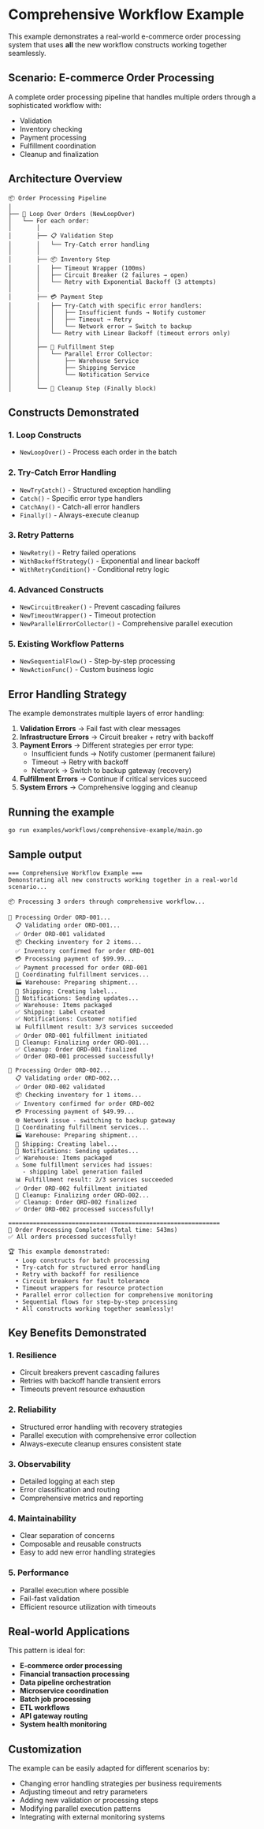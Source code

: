 # Comprehensive Workflow Example

This example demonstrates a real-world e-commerce order processing system that uses **all** the new workflow constructs working together seamlessly.

## Scenario: E-commerce Order Processing

A complete order processing pipeline that handles multiple orders through a sophisticated workflow with:
- Validation
- Inventory checking
- Payment processing  
- Fulfillment coordination
- Cleanup and finalization

## Architecture Overview

```
📦 Order Processing Pipeline
│
├── 🔄 Loop Over Orders (NewLoopOver)
│   └── For each order:
│       │
│       ├── 📋 Validation Step
│       │   └── Try-Catch error handling
│       │
│       ├── 📦 Inventory Step  
│       │   ├── Timeout Wrapper (100ms)
│       │   ├── Circuit Breaker (2 failures → open)
│       │   └── Retry with Exponential Backoff (3 attempts)
│       │
│       ├── 💳 Payment Step
│       │   ├── Try-Catch with specific error handlers:
│       │   │   ├── Insufficient funds → Notify customer
│       │   │   ├── Timeout → Retry
│       │   │   └── Network error → Switch to backup
│       │   └── Retry with Linear Backoff (timeout errors only)
│       │
│       ├── 🎯 Fulfillment Step
│       │   └── Parallel Error Collector:
│       │       ├── Warehouse Service
│       │       ├── Shipping Service  
│       │       └── Notification Service
│       │
│       └── 🧹 Cleanup Step (Finally block)
```

## Constructs Demonstrated

### 1. **Loop Constructs**
- `NewLoopOver()` - Process each order in the batch

### 2. **Try-Catch Error Handling**
- `NewTryCatch()` - Structured exception handling
- `Catch()` - Specific error type handlers
- `CatchAny()` - Catch-all error handlers  
- `Finally()` - Always-execute cleanup

### 3. **Retry Patterns**
- `NewRetry()` - Retry failed operations
- `WithBackoffStrategy()` - Exponential and linear backoff
- `WithRetryCondition()` - Conditional retry logic

### 4. **Advanced Constructs**
- `NewCircuitBreaker()` - Prevent cascading failures
- `NewTimeoutWrapper()` - Timeout protection
- `NewParallelErrorCollector()` - Comprehensive parallel execution

### 5. **Existing Workflow Patterns**
- `NewSequentialFlow()` - Step-by-step processing
- `NewActionFunc()` - Custom business logic

## Error Handling Strategy

The example demonstrates multiple layers of error handling:

1. **Validation Errors** → Fail fast with clear messages
2. **Infrastructure Errors** → Circuit breaker + retry with backoff
3. **Payment Errors** → Different strategies per error type:
   - Insufficient funds → Notify customer (permanent failure)
   - Timeout → Retry with backoff
   - Network → Switch to backup gateway (recovery)
4. **Fulfillment Errors** → Continue if critical services succeed
5. **System Errors** → Comprehensive logging and cleanup

## Running the example

```bash
go run examples/workflows/comprehensive-example/main.go
```

## Sample output

```
=== Comprehensive Workflow Example ===
Demonstrating all new constructs working together in a real-world scenario...

📦 Processing 3 orders through comprehensive workflow...

🔄 Processing Order ORD-001...
  📋 Validating order ORD-001...
  ✅ Order ORD-001 validated
  📦 Checking inventory for 2 items...
  ✅ Inventory confirmed for order ORD-001
  💳 Processing payment of $99.99...
  ✅ Payment processed for order ORD-001
  🎯 Coordinating fulfillment services...
  🏭 Warehouse: Preparing shipment...
  🚚 Shipping: Creating label...
  📧 Notifications: Sending updates...
  ✅ Warehouse: Items packaged
  ✅ Shipping: Label created
  ✅ Notifications: Customer notified
  📊 Fulfillment result: 3/3 services succeeded
  ✅ Order ORD-001 fulfillment initiated
  🧹 Cleanup: Finalizing order ORD-001...
  ✅ Cleanup: Order ORD-001 finalized
  ✅ Order ORD-001 processed successfully!

🔄 Processing Order ORD-002...
  📋 Validating order ORD-002...
  ✅ Order ORD-002 validated
  📦 Checking inventory for 1 items...
  ✅ Inventory confirmed for order ORD-002
  💳 Processing payment of $49.99...
  🌐 Network issue - switching to backup gateway
  🎯 Coordinating fulfillment services...
  🏭 Warehouse: Preparing shipment...
  🚚 Shipping: Creating label...
  📧 Notifications: Sending updates...
  ✅ Warehouse: Items packaged
  ⚠️ Some fulfillment services had issues:
    - shipping label generation failed
  📊 Fulfillment result: 2/3 services succeeded
  ✅ Order ORD-002 fulfillment initiated
  🧹 Cleanup: Finalizing order ORD-002...
  ✅ Cleanup: Order ORD-002 finalized
  ✅ Order ORD-002 processed successfully!

============================================================
🎯 Order Processing Complete! (Total time: 543ms)
✅ All orders processed successfully!

🏆 This example demonstrated:
  • Loop constructs for batch processing
  • Try-catch for structured error handling
  • Retry with backoff for resilience
  • Circuit breakers for fault tolerance
  • Timeout wrappers for resource protection
  • Parallel error collection for comprehensive monitoring
  • Sequential flows for step-by-step processing
  • All constructs working together seamlessly!
```

## Key Benefits Demonstrated

### 1. **Resilience**
- Circuit breakers prevent cascading failures
- Retries with backoff handle transient errors
- Timeouts prevent resource exhaustion

### 2. **Reliability**
- Structured error handling with recovery strategies
- Parallel execution with comprehensive error collection
- Always-execute cleanup ensures consistent state

### 3. **Observability**
- Detailed logging at each step
- Error classification and routing
- Comprehensive metrics and reporting

### 4. **Maintainability**
- Clear separation of concerns
- Composable and reusable constructs
- Easy to add new error handling strategies

### 5. **Performance**
- Parallel execution where possible
- Fail-fast validation
- Efficient resource utilization with timeouts

## Real-world Applications

This pattern is ideal for:
- **E-commerce order processing**
- **Financial transaction processing**
- **Data pipeline orchestration**
- **Microservice coordination**
- **Batch job processing**
- **ETL workflows**
- **API gateway routing**
- **System health monitoring**

## Customization

The example can be easily adapted for different scenarios by:
- Changing error handling strategies per business requirements
- Adjusting timeout and retry parameters
- Adding new validation or processing steps
- Modifying parallel execution patterns
- Integrating with external monitoring systems
